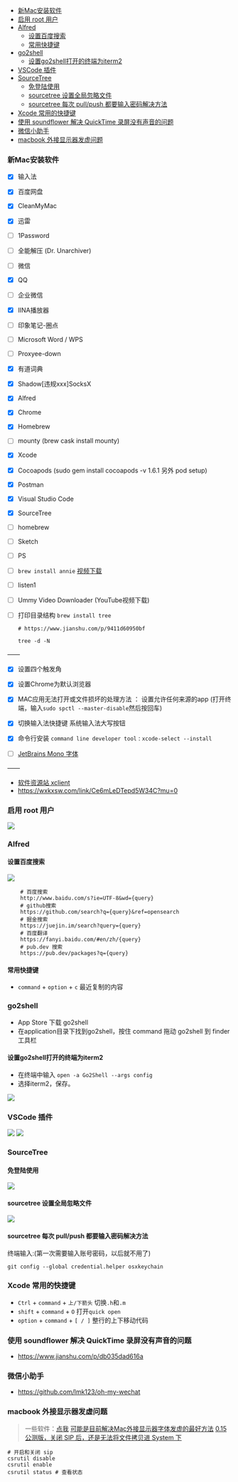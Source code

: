 - [新Mac安装软件](#%e6%96%b0mac%e5%ae%89%e8%a3%85%e8%bd%af%e4%bb%b6)
- [启用 root 用户](#%e5%90%af%e7%94%a8-root-%e7%94%a8%e6%88%b7)
- [Alfred](#alfred)
  - [设置百度搜索](#%e8%ae%be%e7%bd%ae%e7%99%be%e5%ba%a6%e6%90%9c%e7%b4%a2)
  - [常用快捷键](#%e5%b8%b8%e7%94%a8%e5%bf%ab%e6%8d%b7%e9%94%ae)
- [go2shell](#go2shell)
  - [设置go2shell打开的终端为iterm2](#%e8%ae%be%e7%bd%aego2shell%e6%89%93%e5%bc%80%e7%9a%84%e7%bb%88%e7%ab%af%e4%b8%baiterm2)
- [VSCode 插件](#vscode-%e6%8f%92%e4%bb%b6)
- [SourceTree](#sourcetree)
  - [免登陆使用](#%e5%85%8d%e7%99%bb%e9%99%86%e4%bd%bf%e7%94%a8)
  - [sourcetree 设置全局忽略文件](#sourcetree-%e8%ae%be%e7%bd%ae%e5%85%a8%e5%b1%80%e5%bf%bd%e7%95%a5%e6%96%87%e4%bb%b6)
  - [sourcetree 每次 pull/push 都要输入密码解决方法](#sourcetree-%e6%af%8f%e6%ac%a1-pullpush-%e9%83%bd%e8%a6%81%e8%be%93%e5%85%a5%e5%af%86%e7%a0%81%e8%a7%a3%e5%86%b3%e6%96%b9%e6%b3%95)
- [Xcode 常用的快捷键](#xcode-%e5%b8%b8%e7%94%a8%e7%9a%84%e5%bf%ab%e6%8d%b7%e9%94%ae)
- [使用 soundflower 解决 QuickTime 录屏没有声音的问题](#%e4%bd%bf%e7%94%a8-soundflower-%e8%a7%a3%e5%86%b3-quicktime-%e5%bd%95%e5%b1%8f%e6%b2%a1%e6%9c%89%e5%a3%b0%e9%9f%b3%e7%9a%84%e9%97%ae%e9%a2%98)
- [微信小助手](#%e5%be%ae%e4%bf%a1%e5%b0%8f%e5%8a%a9%e6%89%8b)
- [macbook 外接显示器发虚问题](#macbook-%e5%a4%96%e6%8e%a5%e6%98%be%e7%a4%ba%e5%99%a8%e5%8f%91%e8%99%9a%e9%97%ae%e9%a2%98)
### 新Mac安装软件

- [x] 输入法
- [x] 百度网盘
- [x] CleanMyMac
- [x] 迅雷
- [ ] 1Password
- [ ] 全能解压 (Dr. Unarchiver)
- [ ] 微信
- [x] QQ
- [ ] 企业微信
- [x] IINA播放器
- [ ] 印象笔记-圈点
- [ ] Microsoft Word / WPS
- [ ] Proxyee-down
- [x] 有道词典 
- [x] Shadow[违规xxx]SocksX 
- [x] Alfred 
- [x] Chrome
- [x] Homebrew 
- [ ] mounty (brew cask install mounty)

- [x] Xcode
- [x] Cocoapods (sudo gem install cocoapods -v 1.6.1 另外 pod setup)
- [x] Postman
- [x] Visual Studio Code
- [x] SourceTree
- [ ] homebrew 
- [ ] Sketch
- [ ] PS
- [ ] `brew install annie` [视频下载](https://github.com/iawia002/annie#download-a-video) 
- [ ] listen1
- [ ] Ummy Video Downloader (YouTube视频下载)
- [ ] 打印目录结构 `brew install tree`    
    ```shell
    # https://www.jianshu.com/p/9411d60950bf
    
    tree -d -N 
    ```

——

- [x] 设置四个触发角
- [x] 设置Chrome为默认浏览器
- [x] MAC应用无法打开或文件损坏的处理方法 ： 设置允许任何来源的app  (打开终端，输入`sudo spctl --master-disable`然后按回车)
- [x] 切换输入法快捷键 系统输入法大写按钮
- [x] 命令行安装 `command line developer tool` : `xcode-select --install` 
- [ ] [JetBrains Mono 字体](https://www.jetbrains.com/lp/mono/)


——

- [软件资源站 xclient](xclient.info)  
- https://wxkxsw.com/link/Ce6mLeDTepd5W34C?mu=0

### 启用 root 用户

![](../src/imgs/mac_root.png)

### Alfred 
#### 设置百度搜索

![](../src/imgs/aflred_search.jpg)

```shell
    # 百度搜索
    http://www.baidu.com/s?ie=UTF-8&wd={query}
    # github搜索
    https://github.com/search?q={query}&ref=opensearch
    # 掘金搜索
    https://juejin.im/search?query={query}
    # 百度翻译
    https://fanyi.baidu.com/#en/zh/{query}
    # pub.dev 搜索
    https://pub.dev/packages?q={query}
```
#### 常用快捷键

+ `command` + `option` + `c` 最近复制的内容

### go2shell

- App Store 下载 go2shell
- 在application目录下找到go2shell，按住 command 拖动 go2shell 到 finder 工具栏

#### 设置go2shell打开的终端为iterm2

- 在终端中输入 `open -a Go2Shell --args config`
- 选择iterm2，保存。

![](../src/imgs/ios/go2shell_iterm2.png) 

### VSCode 插件

![](../src/imgs/vscode_extension_0.png)
![](../src/imgs/vscode_extension_1.png)

### SourceTree 
#### 免登陆使用

![](../src/imgs/sourcetree_withoutlogin.png)

#### sourcetree 设置全局忽略文件
![](../src/imgs/ios/sourcetree_ignore.png)

#### sourcetree 每次 pull/push 都要输入密码解决方法

终端输入:(第一次需要输入账号密码，以后就不用了)
```shell
git config --global credential.helper osxkeychain  
```

### Xcode 常用的快捷键 

+ `Ctrl` + `command` + `上/下箭头` 切换`.h`和`.m`
+ `shift` + `command` + `O` 打开`quick open`
+ `option` + `command` + `[ / ]` 整行的上下移动代码

### 使用 soundflower 解决 QuickTime 录屏没有声音的问题

- https://www.jianshu.com/p/db035dad616a

### 微信小助手

- https://github.com/lmk123/oh-my-wechat

### macbook 外接显示器发虚问题

> 一些软件：[点我](../src/mac_extend_screen/)
[可能是目前解决Mac外接显示器字体发虚的最好方法](https://www.jianshu.com/p/6274253b78d8)
[0.15 公测版，关闭 SIP 后，还是无法将文件拷贝进 System 下](https://www.v2ex.com/t/579672)

```shell
# 开启和关闭 sip
csrutil disable
csrutil enable
csrutil status # 查看状态
```